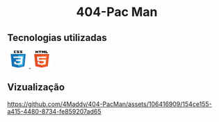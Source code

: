 <h1 align="center"> 404-Pac Man </h1>

## Tecnologias utilizadas

 <a href="https://www.w3schools.com/css/" target="_blank" rel="noreferrer"> 
<img src="https://raw.githubusercontent.com/devicons/devicon/master/icons/css3/css3-original-wordmark.svg" alt="css3" width="50" height="40"/> </a> 
 <a href="https://www.w3.org/html/" target="_blank" rel="noreferrer"> 
<img src="https://raw.githubusercontent.com/devicons/devicon/master/icons/html5/html5-original-wordmark.svg" alt="html5" width="50" height="40"/> </a> 

## Vizualização

https://github.com/4Maddy/404-PacMan/assets/106416909/154ce155-a415-4480-8734-fe859207ad65


